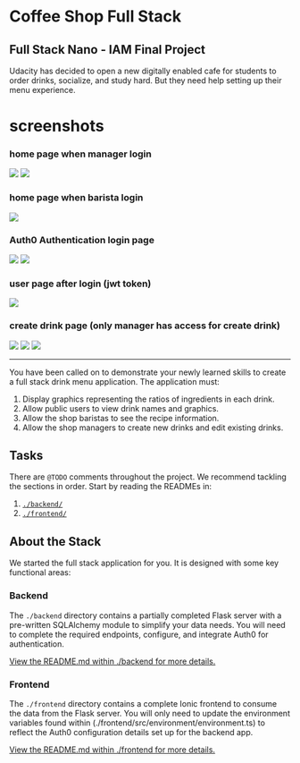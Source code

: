 # Coffee Shop Full Stack

## Full Stack Nano - IAM Final Project

Udacity has decided to open a new digitally enabled cafe for students to order drinks, socialize, and study hard. But they need help setting up their menu experience.

# screenshots

### home page when manager login

 <img src="screenshot/home.png"/>

 <img src="screenshot/home_1.png"/>


### home page when barista login

  <img src="screenshot/home_page_barista.png"/>


  ### Auth0 Authentication login page 

   <img src="screenshot/login_page_1.png"/>

   <img src="screenshot/login_page_2.png"/>


  ### user page after login (jwt token)
   <img src="screenshot/user_page.png"/>


  ### create drink page (only manager has access for create drink)

   <img src="screenshot/create_drink_1.png"/>

   <img src="screenshot/create_drink_2.png"/>

   <img src="screenshot/create_drink_3.png"/>

---

You have been called on to demonstrate your newly learned skills to create a full stack drink menu application. The application must:

1. Display graphics representing the ratios of ingredients in each drink.
2. Allow public users to view drink names and graphics.
3. Allow the shop baristas to see the recipe information.
4. Allow the shop managers to create new drinks and edit existing drinks.

## Tasks

There are `@TODO` comments throughout the project. We recommend tackling the sections in order. Start by reading the READMEs in:

1. [`./backend/`](./backend/README.md)
2. [`./frontend/`](./frontend/README.md)

## About the Stack

We started the full stack application for you. It is designed with some key functional areas:

### Backend

The `./backend` directory contains a partially completed Flask server with a pre-written SQLAlchemy module to simplify your data needs. You will need to complete the required endpoints, configure, and integrate Auth0 for authentication.

[View the README.md within ./backend for more details.](./backend/README.md)

### Frontend

The `./frontend` directory contains a complete Ionic frontend to consume the data from the Flask server. You will only need to update the environment variables found within (./frontend/src/environment/environment.ts) to reflect the Auth0 configuration details set up for the backend app.

[View the README.md within ./frontend for more details.](./frontend/README.md)
